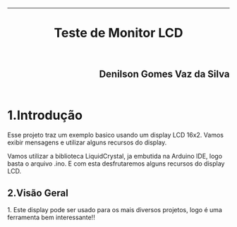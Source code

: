 ﻿***
<h1 align="center" > Teste de Monitor LCD

<br>
<br>

<h2 align="right" >Denilson Gomes Vaz da Silva<br>
<br>

1.Introdução
==========

<p>Esse projeto traz um exemplo basico usando um display LCD 16x2.
Vamos exibir mensagens e utilizar alguns recursos do display.<p/>
Vamos utilizar a biblioteca LiquidCrystal, ja embutida na Arduino IDE, logo basta o arquivo .ino.
E com esta desfrutaremos alguns recursos do display LCD.


2.Visão Geral
-----------

<p></p>
1. Este display pode ser usado para os mais diversos projetos, logo
é uma ferramenta bem interessante!!